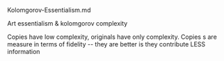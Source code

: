 Kolomgorov-Essentialism.md

Art essentialism & kolomgorov complexity

Copies have low complexity, originals have only complexity. Copies s are measure in terms of fidelity -- they are better is they contribute LESS information
